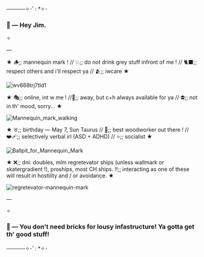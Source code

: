 ─────✧･ﾟ: *✧･
### 🔨 — Hey Jim.

✧

—

★ 🪵;; mannequin mark ! // 💥;; do not drink grey stuff infront of me ! // 🐈‍⬛;; respect others and i'll respect ya // 🫂;; iwcare ★

![wv668trj7tld1](https://github.com/user-attachments/assets/e1e4ad52-acbc-43c7-bab2-ebf02a4fbd8b)



★ 🎭;; online, int w me ! //🌙;; away, but c+h always available for ya // ⛔;; not in th' mood, sorry... ★

![Mannequin_mark_walking](https://github.com/user-attachments/assets/12cdea1e-7ae5-4c9f-819d-4458cb336a47)



★ ♉;; birthday — May 7, Sun Taurus // 🍂;; best woodworker out there ! // ❤️‍🩹;; selectively verbal irl (ASD + ADHD) // ⭐;; socialist ★

![Ballpit_for_Mannequin_Mark](https://github.com/user-attachments/assets/fe4d5626-cf95-433f-b599-524f9b573c5b)



★ ❌;; dni: doubles, mlm regretevator ships (unless wallmark or skatergradient !), proships, most CH ships. ‼️;; interacting as one of these will result in hostility and / or avoidance. ★

![regretevator-mannequin-mark](https://github.com/user-attachments/assets/5bf442f0-e526-4555-8fa0-c49a6e2a1ffa)

—

✧

### 🔨 — You don't need bricks for lousy infastructure! Ya gotta get th' good stuff!
─────✧･ﾟ: *✧･
